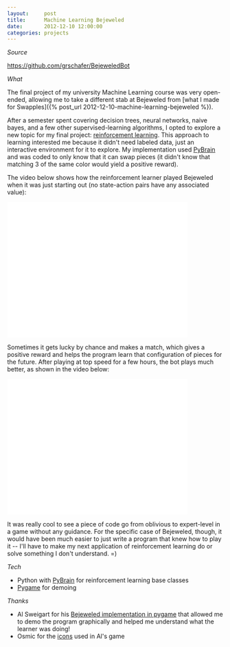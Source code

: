 ```yaml
---
layout:     post
title:      Machine Learning Bejeweled
date:       2012-12-10 12:00:00
categories: projects
---
```


*Source*

<https://github.com/grschafer/BejeweledBot>

*What*

The final project of my university Machine Learning course was very open-ended,
allowing me to take a different stab at Bejeweled from [what I made for
Swapples]({% post_url 2012-12-10-machine-learning-bejeweled %}).

After a semester spent covering decision trees, neural networks, naive bayes,
and a few other supervised-learning algorithms, I opted to explore a new topic
for my final project: [reinforcement learning][rl]. This approach to learning
interested me because it didn't need labeled data, just an interactive
environment for it to explore. My implementation used [PyBrain][pybrain] and
was coded to only know that it can swap pieces (it didn't know that matching 3
of the same color would yield a positive reward).

The video below shows how the reinforcement learner played Bejeweled when it
was just starting out (no state-action pairs have any associated value):

<iframe width="420" height="315" src="//www.youtube.com/embed/ew_O0HdWd5Q?rel=0" frameborder="0" allowfullscreen></iframe>

Sometimes it gets lucky by chance and makes a match, which gives a positive
reward and helps the program learn that configuration of pieces for the future.
After playing at top speed for a few hours, the bot plays much better, as shown
in the video below:

<iframe width="420" height="315" src="//www.youtube.com/embed/7wey-S6H38E?rel=0" frameborder="0" allowfullscreen></iframe>

It was really cool to see a piece of code go from oblivious to expert-level in
a game without any guidance. For the specific case of Bejeweled, though, it
would have been much easier to just write a program that knew how to play it
-- I'll have to make my next application of reinforcement learning do or solve
something I don't understand.  =)

*Tech*

* Python with [PyBrain][pybrain] for reinforcement learning base classes
* [Pygame][pygame] for demoing

*Thanks*

* Al Sweigart for his [Bejeweled implementation in pygame][bejeweled] that
allowed me to demo the program graphically and helped me understand what the
learner was doing!
* Osmic for the [icons][gems] used in Al's game


[rl]: http://en.wikipedia.org/wiki/Reinforcement_learning
[pybrain]: http://www.pybrain.org/
[pygame]: http://pygame.org/
[bejeweled]: http://inventwithpython.com/blog/2011/06/24/new-game-source-code-gemgem-a-bejeweled-clone/
[gems]: http://opengameart.org/content/gem-jewel-diamond-glass
